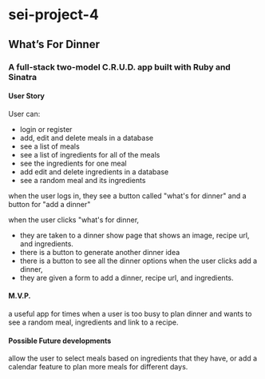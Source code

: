 # sei-project-4

## What’s For Dinner

### A full-stack two-model C.R.U.D. app built with Ruby and Sinatra

#### User Story
User can:
- login or register
- add, edit and delete meals in a database
- see a list of meals
- see a list of ingredients for all of the meals
- see the ingredients for one meal
- add edit and delete ingredients in a database
- see a random meal and its ingredients

when the user logs in, they see a button called "what's for dinner" and a button for "add a dinner"

when the user clicks "what's for dinner, 
  - they are taken to a dinner show page that shows an image, recipe url, and ingredients. 
  - there is a button to generate another dinner idea
  - there is a button to see all the dinner options
when the user clicks add a dinner,
  - they are given a form to add a dinner, recipe url, and ingredients.

#### M.V.P. 
a useful app for times when a user is too busy to plan dinner and wants to see a random meal, ingredients and link to a recipe.

#### Possible Future developments
allow the user to select meals based on ingredients that they have, or add a calendar feature to plan more meals for different days.
